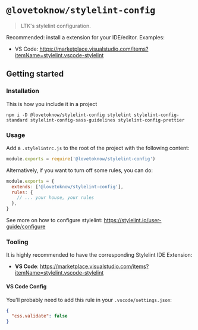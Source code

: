 # `@lovetoknow/stylelint-config`

> LTK's stylelint configuration.

Recommended: install a extension for your IDE/editor. Examples:

- VS Code: https://marketplace.visualstudio.com/items?itemName=stylelint.vscode-stylelint

## Getting started

### Installation

This is how you include it in a project

```
npm i -D @lovetoknow/stylelint-config stylelint stylelint-config-standard stylelint-config-sass-guidelines stylelint-config-prettier
```

### Usage

Add a `.stylelintrc.js` to the root of the project with the following content:

```js
module.exports = require('@lovetoknow/stylelint-config')
```

Alternatively, if you want to turn off some rules, you can do:

```js
module.exports = {
  extends: ['@lovetoknow/stylelint-config'],
  rules: {
    // ... your house, your rules
  },
}
```

See more on how to configure stylelint: https://stylelint.io/user-guide/configure

### Tooling

It is highly recommended to have the corresponding Stylelint IDE Extension:

- **VS Code**: https://marketplace.visualstudio.com/items?itemName=stylelint.vscode-stylelint

#### VS Code Config

You'll probably need to add this rule in your `.vscode/settings.json`:

```json
{
  "css.validate": false
}
```
